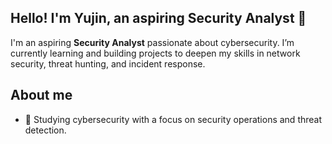 ## Hello! I'm Yujin, an aspiring Security Analyst 👋

I'm an aspiring **Security Analyst** passionate about cybersecurity. I’m currently learning and building projects to deepen my skills in network security, threat hunting, and incident response.

## About me
* 🌱 Studying cybersecurity with a focus on security operations and threat detection.
<!--
**yujin-xin/yujin-xin** is a ✨ _special_ ✨ repository because its `README.md` (this file) appears on your GitHub profile.

Here are some ideas to get you started:

- 🔭 I’m currently working on ...
- 🌱 I’m currently learning ...
- 👯 I’m looking to collaborate on ...
- 🤔 I’m looking for help with ...
- 💬 Ask me about ...
- 📫 How to reach me: ...
- 😄 Pronouns: ...
- ⚡ Fun fact: ...
-->

